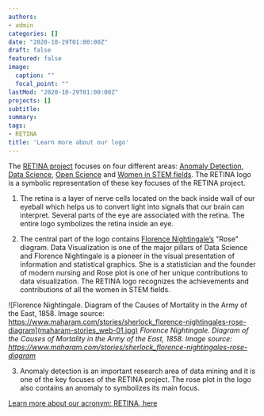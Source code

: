 ```yaml
---
authors:
- admin
categories: []
date: "2020-10-29T01:00:00Z"
draft: false
featured: false
image:
  caption: ""
  focal_point: ""
lastMod: "2020-10-29T01:00:00Z"
projects: []
subtitle: 
summary: 
tags: 
- RETINA
title: 'Learn more about our logo'
---
```


The [RETINA project](https://retinalab.netlify.app/post/acronym/) focuses on four different areas: [Anomaly Detection](https://en.wikipedia.org/wiki/Anomaly_detection), [Data Science](https://en.wikipedia.org/wiki/Data_science), [Open Science](https://en.wikipedia.org/wiki/Open_science) and [Women in STEM fields](https://en.wikipedia.org/wiki/Women_in_STEM_fields). The RETINA logo is a symbolic representation of these key focuses of the RETINA project.

1. The retina is a layer of nerve cells located on the back inside wall of our eyeball which helps us to convert light into signals that our brain can interpret. Several parts of the eye are associated with the retina. The entire logo symbolizes the retina inside an eye.

2. The central part of the logo contains [Florence Nightingale’s](https://en.wikipedia.org/wiki/Florence_Nightingale) "Rose" diagram. Data Visualization is one of the major pillars of Data Science and Florence Nightingale is a pioneer in the visual presentation of information and statistical graphics. She is a statistician and the founder of modern nursing and Rose plot is one of her unique contributions to data visualization. The RETINA logo recognizes the achievements and contributions of all the women in STEM fields.

![Florence Nightingale. Diagram of the Causes of Mortality in the Army of the East, 1858. Image source: https://www.maharam.com/stories/sherlock_florence-nightingales-rose-diagram](maharam-stories_web-01.jpg)
*Florence Nightingale. Diagram of the Causes of Mortality in the Army of the East, 1858. Image source: https://www.maharam.com/stories/sherlock_florence-nightingales-rose-diagram*

3. Anomaly detection is an important research area of data mining and it is one of the key focuses of the RETINA project. The rose plot in the logo also contains an anomaly to symbolizes its main focus.

[Learn more about our acronym: RETINA, here](https://retinalab.netlify.app/post/acronym/)

 